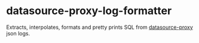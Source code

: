 # datasource-proxy-log-formatter
Extracts, interpolates, formats and pretty prints SQL from [datasource-proxy](https://github.com/ttddyy/datasource-proxy) json logs.

